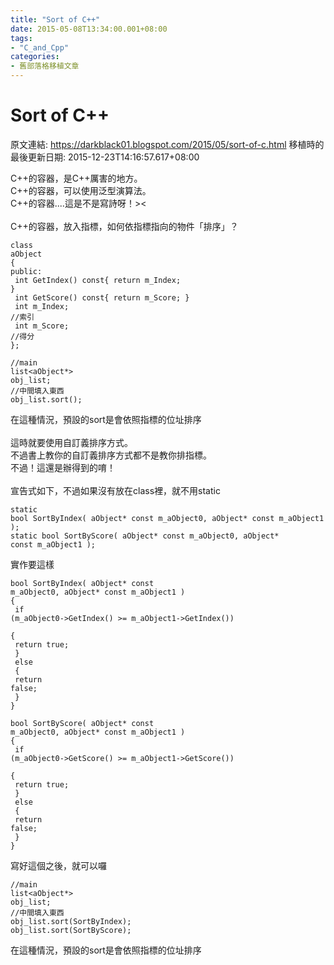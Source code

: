```yaml
---
title: "Sort of C++"
date: 2015-05-08T13:34:00.001+08:00
tags: 
- "C_and_Cpp"
categories:
- 舊部落格移植文章
---
```


# Sort of C++

原文連結: https://darkblack01.blogspot.com/2015/05/sort-of-c.html
移植時的最後更新日期: 2015-12-23T14:16:57.617+08:00

C++的容器，是C++厲害的地方。<br />C++的容器，可以使用泛型演算法。<br />C++的容器....這是不是寫詩呀！&gt;&lt;<br /><br />C++的容器，放入指標，如何依指標指向的物件「排序」？<br /><pre class="prettyprint"><code>class aObject<br />{<br />public:<br />    int GetIndex() const{ return m_Index; }<br />    int GetScore() const{ return m_Score; }<br />    int m_Index;  //索引<br />    int m_Score;  //得分<br />};<br /></code></pre><pre class="prettyprint"><code>//main<br />list&lt;aObject*&gt; obj_list;<br />//中間填入東西<br />obj_list.sort();</code></pre>在這種情況，預設的sort是會依照指標的位址排序<br /><br />這時就要使用自訂義排序方式。<br />不過書上教你的自訂義排序方式都不是教你排指標。<br />不過！這還是辦得到的唷！<br /><br />宣告式如下，不過如果沒有放在class裡，就不用static<br /><pre class="prettyprint"><code>static bool SortByIndex( aObject* const m_aObject0, aObject* const m_aObject1 );<br />static bool SortByScore( aObject* const m_aObject0, aObject* const m_aObject1 );</code></pre>實作要這樣 <pre class="prettyprint"><code>bool SortByIndex( aObject* const m_aObject0, aObject* const m_aObject1 )<br />{<br />    if (m_aObject0->GetIndex() >= m_aObject1->GetIndex())<br />    {<br />        return true;<br />    }<br />    else<br />    {<br />        return false;<br />    }<br />}<br /><br />bool SortByScore( aObject* const m_aObject0, aObject* const m_aObject1 )<br />{<br />    if (m_aObject0->GetScore() >= m_aObject1->GetScore())<br />    {<br />        return true;<br />    }<br />    else<br />    {<br />        return false;<br />    }<br />}</code></pre>寫好這個之後，就可以囉 <pre class="prettyprint"><code>//main<br />list&lt;aObject*&gt; obj_list;<br />//中間填入東西<br />obj_list.sort(SortByIndex);<br />obj_list.sort(SortByScore);</code></pre>在這種情況，預設的sort是會依照指標的位址排序<br /><br />
